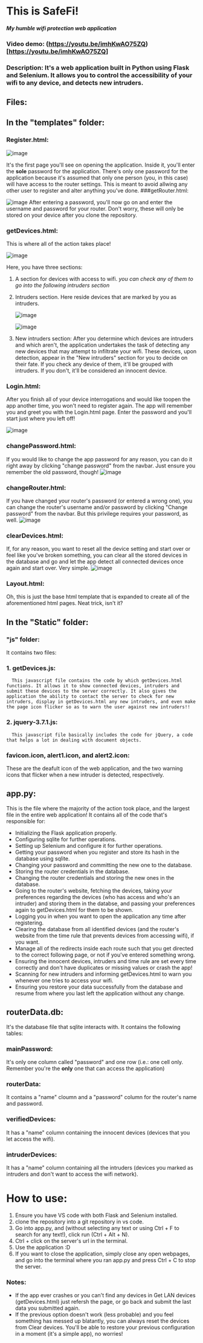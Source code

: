 # This is SafeFi!
#### _My humble wifi protection web application_
### Video demo: (https://youtu.be/imhKwAO75ZQ)[https://youtu.be/imhKwAO75ZQ]
### Description: It's a web application built in Python using Flask and Selenium. It allows you to control the accessibility of your wifi to any device, and detects new intruders.

## Files:
## In the "templates" folder:

### Register.html:
![image](https://github.com/user-attachments/assets/39287582-6498-46c1-9e9d-d358560cedbd)

It's the first page you'll see on opening the application. Inside it, you'll enter the **sole** password for the application. There's only one password for the application because it's assumed that only one person (you, in this case) will have access to the router settings. This is meant to avoid allwing any other user to register and alter anything you've done. 
###getRouter.html:

![image](https://github.com/user-attachments/assets/04d8f7be-139f-435d-afef-94209e4346a2)
After entering a password, you'll now go on and enter the username and password for your router. Don't worry, these will only be stored on your device after you clone the repository.

### getDevices.html:
This is where all of the action takes place! 

![image](https://github.com/user-attachments/assets/a52ac333-16e1-4aa8-9aad-39e7f242f889)

Here, you have three sections:
1. A section for devices with access to wifi.
   _you can check any of them to go into the following intruders section_
2. Intruders section.
   Here reside devices that are marked by you as intruders.

   ![image](https://github.com/user-attachments/assets/6c4c2270-0baa-4957-81b5-323784e38e2b)

   ![image](https://github.com/user-attachments/assets/5d9528e1-ef41-4756-854a-246049e65262)


4. New intruders section:
   After you determine which devices are intruders and which aren't, the application undertakes the task of detecting any new devices that may attempt to infiltrate your wifi. These devices, upon detection, appear in the "New intruders" section for you to decide on their fate. If you check any device of them, it'll be grouped with intruders. If you don't, it'll be considered an innocent device.

### Login.html:
After you finish all of your device interrogations and would like toopen the app another time, you won't need to register again. The app will remember you and greet you with the Login.html page. Enter the password and you'll start just where you left off! 

![image](https://github.com/user-attachments/assets/47662354-47a6-4fda-88aa-ed0393d23cc5)

### changePassword.html:

If you would like to change the app password for any reason, you can do it right away by clicking "change password" from the navbar. Just ensure you remember the old password, though!
![image](https://github.com/user-attachments/assets/c1dc1c76-c5b3-4e2b-b07e-8523fb322705)

### changeRouter.html:
If you have changed your router's password (or entered a wrong one), you can change the router's username and/or password by clicking "Change password" from the navbar. But this privilege requires your password, as well.
![image](https://github.com/user-attachments/assets/9a2e8b52-51ee-421c-80e3-969bfbf93b04)


### clearDevices.html:
If, for any reason, you want to reset all the device setting and start over or feel like you've broken something, you can clear all the stored devices in the database and go and let the app detect all connected devices once again and start over. Very simple.
![image](https://github.com/user-attachments/assets/a60c88da-b31d-418c-bd51-d7b463c37b87)

### Layout.html:
Oh, this is just the base html template that is expanded to create all of the aforementioned html pages. Neat trick, isn't it?

## In the "Static" folder:
   ### "js" folder:
   
   It contains two files:
   
   ### 1. getDevices.js:
      This javascript file contains the code by which getDevices.html functions. It allows it to show connected devices, intruders and submit these devices to the server correctly. It also gives the application the ability to contact the server to check for new intruders, display in getDevices.html any new intruders, and even make the page icon flicker so as to warn the user against new intruders!!
      
   ### 2. jquery-3.7.1.js:
      This javascript file basically includes the code for jQuery, a code that helps a lot in dealing with document objects.
   ### favicon.icon, alert1.icon, and alert2.icon:
   These are the deafult icon of the web application, and the two warning icons that flicker when a new intruder is detected, respectively.
   
## app.py:

This is the file where the majority of the action took place, and the largest file in the entire web application! It contains all of the code that's responsible for:
- Initializing the Flask application properly.
- Configuring sqlite for further operations.
- Setting up Selenium and configure it for further operations.
- Getting your password when you register and store its hash in the database using sqlite.
- Changing your password and committing the new one to the database.
- Storing the router credentials in the database.
- Changing the router credentials and storing the new ones in the database.
- Going to the router's website, fetching the devices, taking your preferences regarding the devices (who has access and who's an intruder) and storing them in the databse, and passing your preferences again to getDevices.html for them to be shown.
- Logging you in when you want to open the application any time after registering.
- Clearing the database from all identified devices (and the router's website from the time rule that prevents devices from accessing wifi), if you want.
- Manage all of the redirects inside each route such that you get directed to the correct following page, or not if you've entered something wrong.
- Ensuring the innocent devices, intruders and time rule are set every time correctly and don't have duplicates or missing values or crash the app!
- Scanning for new intruders and informing getDevices.html to warn you whenever one tries to access your wifi.
- Ensuring you restore your data successfully from the database and resume from where you last left the application without any change.
## routerData.db:
It's the database file that sqlite interacts with. It contains the following tables:
   ### mainPassword:
   It's only one column called "password" and one row (i.e.: one cell only. Remember you're the **only** one that can access the application)
   ### routerData:
   It contains a "name" cloumn and a "password" column for the router's name and password.
   ### verifiedDevices:
   It has a "name" column containing the innocent devices (devices that you let access the wifi).
   ### intruderDevices:
   It has a "name" column containing all the intruders (devices you marked as intruders and don't want to access the wifi network).

# How to use:
1. Ensure you have VS code with both Flask and Selenium installed.
2. clone the repository into a git repository in vs code.
3. Go into app.py, and (without selecting any text or using Ctrl + F to search for any text!), click run (Ctrl + Alt + N).
4. Ctrl + click on the server's url in the terminal.
5. Use the application :D
6. If you want to close the application, simply close any open webpages, and go into the terminal where you ran app.py and press Ctrl + C to stop the server.

### Notes:
- If the app ever crashes or you can't find any devices in Get LAN devices (getDevices.html) just refersh the page, or go back and submit the last data you submitted again.
- If the previous option doesn't work (less probable) and you feel something has messed up blatantly, you can always reset the devices from Clear devices. You'll be able to restore your previous configuration in a moment (it's a simple app), no worries!
